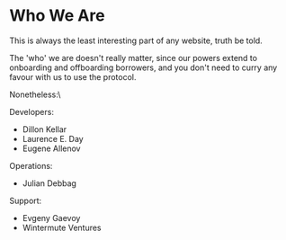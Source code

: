 # Who We Are

This is always the least interesting part of any website, truth be told.

The 'who' we are doesn't really matter, since our powers extend to onboarding and offboarding borrowers, and you don't need to curry any favour with us to use the protocol.

Nonetheless:\


Developers:

* Dillon Kellar
* Laurence E. Day
* Eugene Allenov

Operations:

* Julian Debbag

Support:

* Evgeny Gaevoy
* Wintermute Ventures
